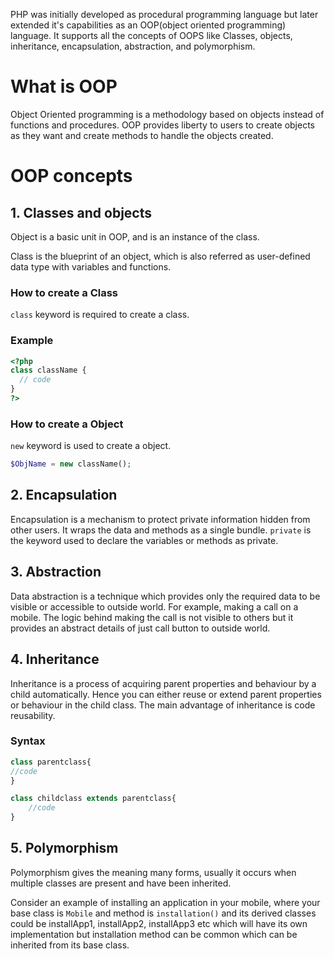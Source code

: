 PHP was initially developed as procedural programming language but later extended it's capabilities as an OOP(object oriented programming) language. It supports all the concepts of OOPS like Classes, objects, inheritance, encapsulation, abstraction, and polymorphism. 

# What is OOP

Object Oriented programming is a methodology based on objects instead of functions and procedures. OOP provides liberty to users to create objects as they want and create methods to handle the objects created. 

# OOP concepts

## 1. Classes and objects

Object is a basic unit in OOP, and is an instance of the class.

Class is the blueprint of an object, which is also referred as user-defined data type with variables and functions.

### How to create a Class

`class` keyword is required to create a class.

### Example

```php
<?php
class className {
  // code 
}
?>
```
### How to create a Object

`new` keyword is used to create a object.

```php
$ObjName = new className();
```

## 2. Encapsulation

Encapsulation is a mechanism to protect private information hidden from other users. It wraps the data and methods as a single bundle. `private` is the keyword used to declare the variables or methods as private. 

## 3. Abstraction

Data abstraction is a technique which provides only the required data to be visible or accessible to outside world. For example, making a call on a mobile. The logic behind making the call is not visible to others but it provides an abstract details of just call button to outside world.

## 4. Inheritance

Inheritance is a process of acquiring parent properties and behaviour by a child automatically. Hence you can either reuse or extend parent properties or behaviour in the child class. The main advantage of inheritance is code reusability.

### Syntax

```php
class parentclass{
//code
}

class childclass extends parentclass{
    //code
}
```

## 5. Polymorphism

Polymorphism gives the meaning many forms, usually it occurs when multiple classes are present and have been inherited.

Consider an example of installing an application in your mobile, where your base class is `Mobile` and method is `installation()` and its derived classes could be installApp1, installApp2, installApp3 etc which will have its own implementation but installation method can be common which can be inherited from its base class.

